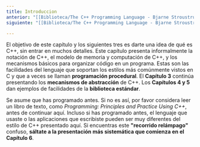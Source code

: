 ```yaml
---
title: Introduccion
anterior: "[[Biblioteca/The C++ Programming Language - Bjarne Stroustrup/2 - Un Tour Por C++ - Lo Básico/_index|2 - Un Tour Por C++ - Lo Básico]]"
siguiente: "[[Biblioteca/The C++ Programming Language - Bjarne Stroustrup/2 - Un Tour Por C++ - Lo Básico/2 - Lo básico]]"

---
```


El objetivo de este capítulo y los siguientes tres es darte una idea de qué es C++, sin entrar en muchos detalles.  Este capítulo presenta informalmente la notación de C++, el modelo de memoria y computación de C++, y los mecanismos básicos para organizar código en un programa. Estas son las facilidades del lenguaje que soportan los estilos más comúnmente vistos en C y que a veces se llaman **programación procedural**. El **Capítulo 3** continúa presentando los **mecanismos de abstracción** de C++.   Los **Capítulos 4 y 5** dan ejemplos de facilidades de la **biblioteca estándar**.

Se asume que has programado antes. Si no es así, por favor considera leer un libro de texto, como _Programming: Principles and Practice Using C++_, antes de continuar aquí. Incluso si has programado antes, el lenguaje que usaste o las aplicaciones que escribiste pueden ser muy diferentes del estilo de C++ presentado aquí. Si encuentras este **"recorrido relámpago"** confuso, **sáltate a la presentación más sistemática que comienza en el Capítulo 6**. 
